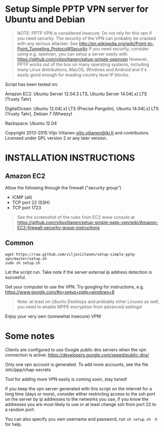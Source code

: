 Setup Simple PPTP VPN server for Ubuntu and Debian
==================================================

> NOTE: PPTP VPN is considered insecure. Do not rely for this vpn
> if you need security. The security of the VPN can probably
> be cracked with any serious attacker. See
> http://en.wikipedia.org/wiki/Point-to-Point_Tunneling_Protocol#Security
> If you need security, consider using e.g. openvpn, you can setup a server
> easily with https://github.com/viljoviitanen/setup-simple-openvpn
> However, PPTP works out of the box on many operating systems,
> including many Linux distributions, MacOS, Windows and Android
> and it's easily good enough for evading country level IP blocks.

Script has been tested on:

Amazon EC2: Ubuntu Server 12.04.3 LTS, Ubuntu Server 14.04[.x] LTS (Trusty Tahr)

DigitalOcean: Ubuntu 12.04[.x] LTS (Precise Pangolin), Ubuntu 14.04[.x] LTS (Trusty Tahr), Debian 7 (Wheezy)

Rackspace: Ubuntu 12.04

Copyright 2013-2015 Viljo Viitanen <viljo.viitanen@iki.fi> and contributors.
Licensed under GPL version 2 or any later version.

INSTALLATION INSTRUCTIONS
=========================

Amazon EC2
----------

Allow the following through the firewall ("security group")
- ICMP (all)
- TCP port 22 (SSH)
- TCP port 1723

> See the screenshot of the rules from EC2 www console at https://github.com/viljoviitanen/setup-simple-pptp-vpn/wiki/Amazon-EC2-firewall-security-group-instructions

Common
------

    wget https://raw.github.com/viljoviitanen/setup-simple-pptp-vpn/master/setup.sh
    sudo sh setup.sh

Let the script run. Take note if the server external ip address
detection is succesful.  

Get your computer to use the VPN. Try googling for instructions, e.g.
https://www.google.com/#q=setup+pptp+windows+8

> Note: at least on Ubuntu Desktops and probably other Linuxes as well,
> you need to enable MPPE encryption from advanced settings!

Enjoy your very own (somewhat insecure) VPN!

Some notes
==========

Clients are configured to use Google public dns servers when
the vpn connection is active: https://developers.google.com/speed/public-dns/

Only one vpn account is generated.
To add more accounts, see the file /etc/ppp/chap-secrets

Tool for adding more VPN easily is coming soon, stay tuned!

If you keep the vpn server generated with this script on the internet for a
long time (days or more), consider either restricting access to the ssh port on
the server by ip addresses to the networks you use, if you know the addresses
you are most likely to use or at least change ssh from port 22 to a random
port.

You can also specify you own username and password, run `sh setup.sh -h` for help.
